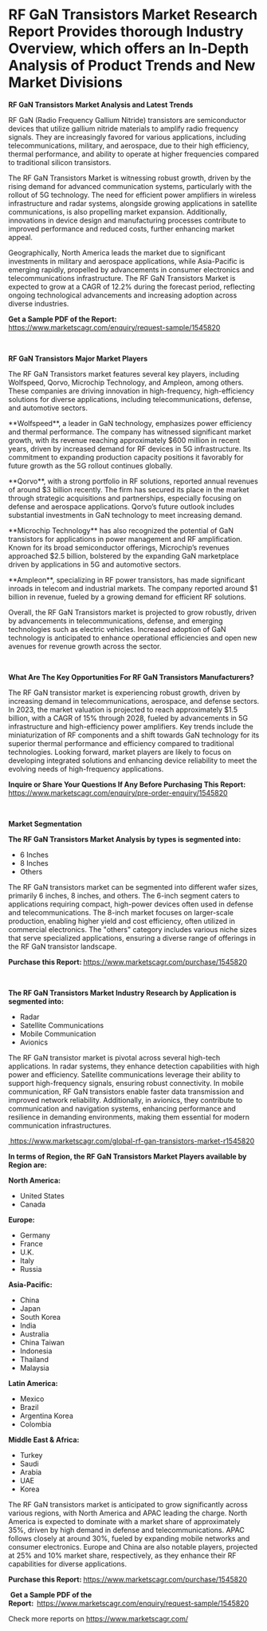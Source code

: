 <p><h1>RF GaN Transistors Market Research Report Provides thorough Industry Overview, which offers an In-Depth Analysis of Product Trends and New Market Divisions</h1></p><p><strong>RF GaN Transistors Market Analysis and Latest Trends</strong></p>
<p><p>RF GaN (Radio Frequency Gallium Nitride) transistors are semiconductor devices that utilize gallium nitride materials to amplify radio frequency signals. They are increasingly favored for various applications, including telecommunications, military, and aerospace, due to their high efficiency, thermal performance, and ability to operate at higher frequencies compared to traditional silicon transistors.</p><p>The RF GaN Transistors Market is witnessing robust growth, driven by the rising demand for advanced communication systems, particularly with the rollout of 5G technology. The need for efficient power amplifiers in wireless infrastructure and radar systems, alongside growing applications in satellite communications, is also propelling market expansion. Additionally, innovations in device design and manufacturing processes contribute to improved performance and reduced costs, further enhancing market appeal.</p><p>Geographically, North America leads the market due to significant investments in military and aerospace applications, while Asia-Pacific is emerging rapidly, propelled by advancements in consumer electronics and telecommunications infrastructure. The RF GaN Transistors Market is expected to grow at a CAGR of 12.2% during the forecast period, reflecting ongoing technological advancements and increasing adoption across diverse industries.</p></p>
<p><strong>Get a Sample PDF of the Report:&nbsp;</strong> <a href="https://www.marketscagr.com/enquiry/request-sample/1545820?utm_campaign=3217&utm_medium=2&utm_source=Github&utm_content=ia&utm_term=06042025&utm_id=rf-gan-transistors">https://www.marketscagr.com/enquiry/request-sample/1545820</a></p>
<p>&nbsp;</p>
<p><strong>RF GaN Transistors Major Market Players</strong></p>
<p><p>The RF GaN Transistors market features several key players, including Wolfspeed, Qorvo, Microchip Technology, and Ampleon, among others. These companies are driving innovation in high-frequency, high-efficiency solutions for diverse applications, including telecommunications, defense, and automotive sectors.</p><p>**Wolfspeed**, a leader in GaN technology, emphasizes power efficiency and thermal performance. The company has witnessed significant market growth, with its revenue reaching approximately $600 million in recent years, driven by increased demand for RF devices in 5G infrastructure. Its commitment to expanding production capacity positions it favorably for future growth as the 5G rollout continues globally.</p><p>**Qorvo**, with a strong portfolio in RF solutions, reported annual revenues of around $3 billion recently. The firm has secured its place in the market through strategic acquisitions and partnerships, especially focusing on defense and aerospace applications. Qorvo’s future outlook includes substantial investments in GaN technology to meet increasing demand.</p><p>**Microchip Technology** has also recognized the potential of GaN transistors for applications in power management and RF amplification. Known for its broad semiconductor offerings, Microchip’s revenues approached $2.5 billion, bolstered by the expanding GaN marketplace driven by applications in 5G and automotive sectors.</p><p>**Ampleon**, specializing in RF power transistors, has made significant inroads in telecom and industrial markets. The company reported around $1 billion in revenue, fueled by a growing demand for efficient RF solutions.</p><p>Overall, the RF GaN Transistors market is projected to grow robustly, driven by advancements in telecommunications, defense, and emerging technologies such as electric vehicles. Increased adoption of GaN technology is anticipated to enhance operational efficiencies and open new avenues for revenue growth across the sector.</p></p>
<p>&nbsp;</p>
<p><strong>What Are The Key Opportunities For RF GaN Transistors Manufacturers?</strong></p>
<p><p>The RF GaN transistor market is experiencing robust growth, driven by increasing demand in telecommunications, aerospace, and defense sectors. In 2023, the market valuation is projected to reach approximately $1.5 billion, with a CAGR of 15% through 2028, fueled by advancements in 5G infrastructure and high-efficiency power amplifiers. Key trends include the miniaturization of RF components and a shift towards GaN technology for its superior thermal performance and efficiency compared to traditional technologies. Looking forward, market players are likely to focus on developing integrated solutions and enhancing device reliability to meet the evolving needs of high-frequency applications.</p></p>
<p><strong>Inquire or Share Your Questions If Any Before Purchasing This Report:</strong> <a href="https://www.marketscagr.com/enquiry/pre-order-enquiry/1545820?utm_campaign=3217&utm_medium=2&utm_source=Github&utm_content=ia&utm_term=06042025&utm_id=rf-gan-transistors">https://www.marketscagr.com/enquiry/pre-order-enquiry/1545820</a></p>
<p>&nbsp;</p>
<p><strong>Market Segmentation</strong></p>
<p><strong>The RF GaN Transistors Market Analysis by types is segmented into:</strong></p>
<p><ul><li>6 Inches</li><li>8 Inches</li><li>Others</li></ul></p>
<p><p>The RF GaN transistors market can be segmented into different wafer sizes, primarily 6 inches, 8 inches, and others. The 6-inch segment caters to applications requiring compact, high-power devices often used in defense and telecommunications. The 8-inch market focuses on larger-scale production, enabling higher yield and cost efficiency, often utilized in commercial electronics. The "others" category includes various niche sizes that serve specialized applications, ensuring a diverse range of offerings in the RF GaN transistor landscape.</p></p>
<p><strong>Purchase this Report:&nbsp;</strong><a href="https://www.marketscagr.com/purchase/1545820?utm_campaign=3217&utm_medium=2&utm_source=Github&utm_content=ia&utm_term=06042025&utm_id=rf-gan-transistors">https://www.marketscagr.com/purchase/1545820</a></p>
<p>&nbsp;</p>
<p><strong>The RF GaN Transistors Market Industry Research by Application is segmented into:</strong></p>
<p><ul><li>Radar</li><li>Satellite Communications</li><li>Mobile Communication</li><li>Avionics</li></ul></p>
<p><p>The RF GaN transistor market is pivotal across several high-tech applications. In radar systems, they enhance detection capabilities with high power and efficiency. Satellite communications leverage their ability to support high-frequency signals, ensuring robust connectivity. In mobile communication, RF GaN transistors enable faster data transmission and improved network reliability. Additionally, in avionics, they contribute to communication and navigation systems, enhancing performance and resilience in demanding environments, making them essential for modern communication infrastructures.</p></p>
<p><a href="https://www.marketscagr.com/global-rf-gan-transistors-market-r1545820?utm_campaign=3217&utm_medium=2&utm_source=Github&utm_content=ia&utm_term=06042025&utm_id=rf-gan-transistors">&nbsp;https://www.marketscagr.com/global-rf-gan-transistors-market-r1545820</a></p>
<p><strong>In terms of Region, the RF GaN Transistors Market Players available by Region are:</strong></p>
<p>
    <p> <strong> North America: </strong>
        <ul>
            <li>United States</li>
            <li>Canada</li>
        </ul>
        </p> 
    <p> <strong> Europe: </strong>
        <ul>
            <li>Germany</li>
            <li>France</li>
            <li>U.K.</li>
            <li>Italy</li>
            <li>Russia</li>
        </ul>
        </p> 
    <p> <strong> Asia-Pacific: </strong>
        <ul>
            <li>China</li>
            <li>Japan</li>
            <li>South Korea</li>
            <li>India</li>
            <li>Australia</li>
            <li>China Taiwan</li>
            <li>Indonesia</li>
            <li>Thailand</li>
            <li>Malaysia</li>
        </ul>
        </p> 
    <p> <strong> Latin America: </strong>
        <ul>
            <li>Mexico</li>
            <li>Brazil</li>
            <li>Argentina Korea</li>
            <li>Colombia</li>
        </ul>
        </p> 
    <p> <strong> Middle East & Africa: </strong>
        <ul>
            <li>Turkey</li>
            <li>Saudi</li>
            <li>Arabia</li>
            <li>UAE</li>
            <li>Korea</li>
        </ul>
    </p>
    </p>
<p><p>The RF GaN transistors market is anticipated to grow significantly across various regions, with North America and APAC leading the charge. North America is expected to dominate with a market share of approximately 35%, driven by high demand in defense and telecommunications. APAC follows closely at around 30%, fueled by expanding mobile networks and consumer electronics. Europe and China are also notable players, projected at 25% and 10% market share, respectively, as they enhance their RF capabilities for diverse applications.</p></p>
<p><strong>Purchase this Report: </strong><a href="https://www.marketscagr.com/purchase/1545820?utm_campaign=3217&utm_medium=2&utm_source=Github&utm_content=ia&utm_term=06042025&utm_id=rf-gan-transistors">https://www.marketscagr.com/purchase/1545820</a></p>
<p>&nbsp;<strong>Get a Sample PDF of the Report:&nbsp;&nbsp;</strong><a href="https://www.marketscagr.com/enquiry/request-sample/1545820?utm_campaign=3217&utm_medium=2&utm_source=Github&utm_content=ia&utm_term=06042025&utm_id=rf-gan-transistors">https://www.marketscagr.com/enquiry/request-sample/1545820</a></p>
<p><strong></strong></p>
<p>Check more reports on <a href="https://www.marketscagr.com/?utm_campaign=3217&utm_medium=2&utm_source=Github&utm_content=ia&utm_term=06042025&utm_id=rf-gan-transistors">https://www.marketscagr.com/</a></p>